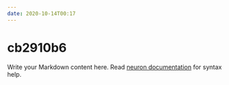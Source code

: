```yaml
---
date: 2020-10-14T00:17
---
```


# cb2910b6

Write your Markdown content here. Read [neuron documentation](https://neuron.zettel.page/2011404.html) for syntax help.

